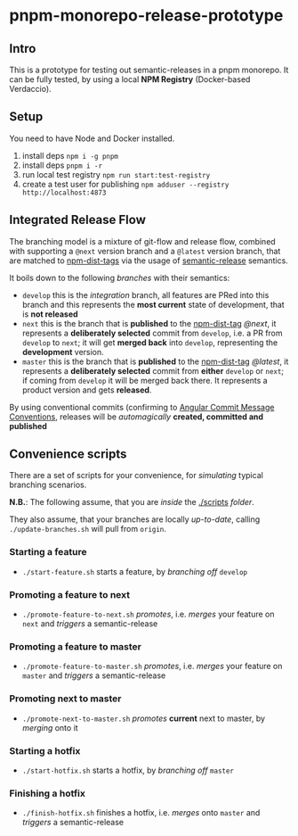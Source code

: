 # pnpm-monorepo-release-prototype

## Intro
This is a prototype for testing out semantic-releases in a pnpm monorepo. It can be fully tested, by using a local **NPM Registry** (Docker-based Verdaccio).

## Setup
You need to have Node and Docker installed.

1. install deps `npm i -g pnpm`
1. install deps `pnpm i -r`
1. run local test registry `npm run start:test-registry`
1. create a test user for publishing `npm adduser --registry http://localhost:4873`

## Integrated Release Flow
The branching model is a mixture of git-flow and release flow, combined with supporting a `@next` version branch and a `@latest` version branch, that are matched to [npm-dist-tags](https://docs.npmjs.com/cli/v6/commands/npm-dist-tag) via the usage of [semantic-release](https://github.com/semantic-release/semantic-release) semantics.

It boils down to the following _branches_ with their semantics:
* `develop` this is the _integration_ branch, all features are PRed into this branch and this represents the **most current** state of development, that is **not released**
* `next` this is the branch that is **published** to the [npm-dist-tag](https://docs.npmjs.com/cli/v6/commands/npm-dist-tag) _@next_, it represents a **deliberately selected** commit from `develop`, i.e. a PR from `develop` to `next`; it will get **merged back** into `develop`, representing the **development** version.
* `master` this is the branch that is **published** to the [npm-dist-tag](https://docs.npmjs.com/cli/v6/commands/npm-dist-tag) _@latest_, it represents a **deliberately selected** commit from **either** `develop` or `next`; if coming from `develop` it will be merged back there. It represents a product version and gets **released**.

By using conventional commits (confirming to [Angular Commit Message Conventions](https://github.com/angular/angular.js/blob/master/DEVELOPERS.md#-git-commit-guidelines), releases will be _automagically_ **created, committed and published**

## Convenience scripts
There are a set of scripts for your convenience, for _simulating_ typical branching scenarios.

**N.B.**: The following assume, that you are _inside_ the [./scripts](./scripts) _folder_.

They also assume, that your branches are locally _up-to-date_, calling `./update-branches.sh` will pull from `origin`.

### Starting a feature
* `./start-feature.sh` starts a feature, by _branching off_ `develop`

### Promoting a feature to next
* `./promote-feature-to-next.sh` _promotes_, i.e. _merges_ your feature on `next` and _triggers_ a semantic-release

### Promoting a feature to master
* `./promote-feature-to-master.sh` _promotes_, i.e. _merges_ your feature on `master` and _triggers_ a semantic-release

### Promoting next to master
* `./promote-next-to-master.sh` _promotes_ **current** next to master, by _merging_ onto it

### Starting a hotfix
* `./start-hotfix.sh` starts a hotfix, by _branching off_ `master`

### Finishing a hotfix
* `./finish-hotfix.sh` finishes a hotfix, i.e. _merges_ onto `master` and _triggers_ a semantic-release
